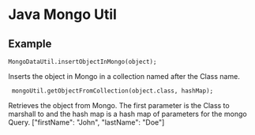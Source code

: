 # Java Mongo Util

## Example
```
MongoDataUtil.insertObjectInMongo(object);
```

Inserts the object in Mongo in a collection named 
after the Class name.
 
```
 mongoUtil.getObjectFromCollection(object.class, hashMap);
```

Retrieves the object from Mongo. The first parameter is 
the Class to marshall to and the hash map is a hash map of parameters 
for the mongo Query. ["firstName": "John", "lastName": "Doe"]